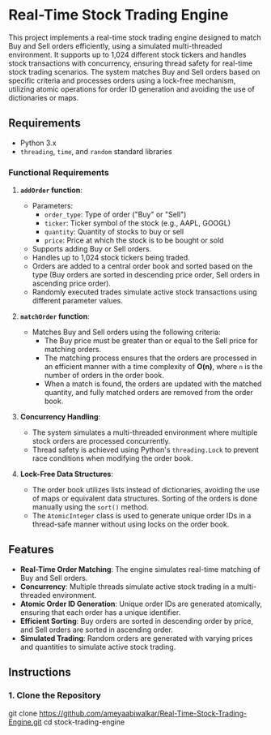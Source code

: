 # Real-Time Stock Trading Engine

This project implements a real-time stock trading engine designed to match Buy and Sell orders efficiently, using a simulated multi-threaded environment. It supports up to 1,024 different stock tickers and handles stock transactions with concurrency, ensuring thread safety for real-time stock trading scenarios. The system matches Buy and Sell orders based on specific criteria and processes orders using a lock-free mechanism, utilizing atomic operations for order ID generation and avoiding the use of dictionaries or maps.

## Requirements

- Python 3.x
- `threading`, `time`, and `random` standard libraries

### Functional Requirements

1. **`addOrder` function**:
    - Parameters: 
        - `order_type`: Type of order ("Buy" or "Sell")
        - `ticker`: Ticker symbol of the stock (e.g., AAPL, GOOGL)
        - `quantity`: Quantity of stocks to buy or sell
        - `price`: Price at which the stock is to be bought or sold
    - Supports adding Buy or Sell orders.
    - Handles up to 1,024 stock tickers being traded.
    - Orders are added to a central order book and sorted based on the type (Buy orders are sorted in descending price order, Sell orders in ascending price order).
    - Randomly executed trades simulate active stock transactions using different parameter values.

2. **`matchOrder` function**:
    - Matches Buy and Sell orders using the following criteria:
        - The Buy price must be greater than or equal to the Sell price for matching orders.
        - The matching process ensures that the orders are processed in an efficient manner with a time complexity of **O(n)**, where `n` is the number of orders in the order book.
        - When a match is found, the orders are updated with the matched quantity, and fully matched orders are removed from the order book.

3. **Concurrency Handling**:
    - The system simulates a multi-threaded environment where multiple stock orders are processed concurrently.
    - Thread safety is achieved using Python's `threading.Lock` to prevent race conditions when modifying the order book.

4. **Lock-Free Data Structures**:
    - The order book utilizes lists instead of dictionaries, avoiding the use of maps or equivalent data structures. Sorting of the orders is done manually using the `sort()` method.
    - The `AtomicInteger` class is used to generate unique order IDs in a thread-safe manner without using locks on the order book.

## Features

- **Real-Time Order Matching**: The engine simulates real-time matching of Buy and Sell orders.
- **Concurrency**: Multiple threads simulate active stock trading in a multi-threaded environment.
- **Atomic Order ID Generation**: Unique order IDs are generated atomically, ensuring that each order has a unique identifier.
- **Efficient Sorting**: Buy orders are sorted in descending order by price, and Sell orders are sorted in ascending order.
- **Simulated Trading**: Random orders are generated with varying prices and quantities to simulate active stock trading.

## Instructions

### 1. Clone the Repository


git clone https://github.com/ameyaabiwalkar/Real-Time-Stock-Trading-Engine.git
cd stock-trading-engine
